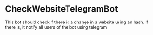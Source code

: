 # CheckWebsiteTelegramBot
This bot should check if there is a change in a website using an hash. if there is, it notify all users of the bot using telegram
